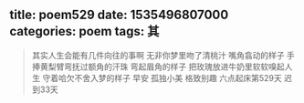 title: poem529
date: 1535496807000
categories: poem
tags: 其
---
> 其实人生会能有几件向往的事啊
无非你梦里吻了清桃汁
嘴角翕动的样子
手捧黄梨臂弯抚过额角的汗珠
弯起眉角的样子
把玫瑰放进牛奶里软软嗅起人生
守着哈欠不舍入梦的样子
早安
孤独小美
格致别趣
六点起床第529天 迟到33天